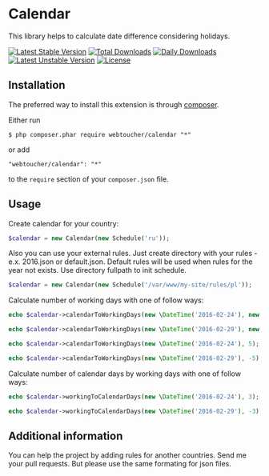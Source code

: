 # Calendar
This library helps to calculate date difference considering holidays.

[![Latest Stable Version](https://poser.pugx.org/webtoucher/calendar/v/stable)](https://packagist.org/packages/webtoucher/calendar)
[![Total Downloads](https://poser.pugx.org/webtoucher/calendar/downloads)](https://packagist.org/packages/webtoucher/calendar)
[![Daily Downloads](https://poser.pugx.org/webtoucher/calendar/d/daily)](https://packagist.org/packages/webtoucher/calendar)
[![Latest Unstable Version](https://poser.pugx.org/webtoucher/calendar/v/unstable)](https://packagist.org/packages/webtoucher/calendar)
[![License](https://poser.pugx.org/webtoucher/calendar/license)](https://packagist.org/packages/webtoucher/calendar)

## Installation

The preferred way to install this extension is through [composer](http://getcomposer.org/download/).

Either run

```
$ php composer.phar require webtoucher/calendar "*"
```

or add

```
"webtoucher/calendar": "*"
```

to the ```require``` section of your `composer.json` file.

## Usage

Create calendar for your country:

```php
$calendar = new Calendar(new Schedule('ru'));
```

Also you can use your external rules. Just create directory with your rules - e.x. 2016.json or default.json. Default rules will be used when rules for the year not exists. Use directory fullpath to init schedule.

```php
$calendar = new Calendar(new Schedule('/var/www/my-site/rules/pl'));
```

Calculate number of working days with one of follow ways:

```php
echo $calendar->calendarToWorkingDays(new \DateTime('2016-02-24'), new \DateTime('2016-02-29')); // 3
```

```php
echo $calendar->calendarToWorkingDays(new \DateTime('2016-02-29'), new \DateTime('2016-02-24')); // -3
```

```php
echo $calendar->calendarToWorkingDays(new \DateTime('2016-02-24'), 5); // 3
```

```php
echo $calendar->calendarToWorkingDays(new \DateTime('2016-02-29'), -5); // -3
```

Calculate number of calendar days by working days with one of follow ways:

```php
echo $calendar->workingToCalendarDays(new \DateTime('2016-02-24'), 3); // 5
```

```php
echo $calendar->workingToCalendarDays(new \DateTime('2016-02-29'), -3); // -5
```

## Additional information

You can help the project by adding rules for another countries. Send me your pull requests. But please use the same formating for json files.
